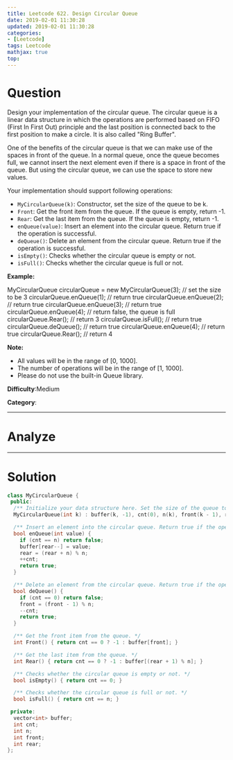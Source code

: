 ```yaml
---
title: Leetcode 622. Design Circular Queue
date: 2019-02-01 11:30:28
updated: 2019-02-01 11:30:28
categories: 
- [Leetcode]
tags: Leetcode
mathjax: true
top:
---
```


# Question

Design your implementation of the circular queue. The circular queue is a linear data structure in which the operations are performed based on FIFO (First In First Out) principle and the last position is connected back to the first position to make a circle. It is also called "Ring Buffer".

One of the benefits of the circular queue is that we can make use of the spaces in front of the queue. In a normal queue, once the queue becomes full, we cannot insert the next element even if there is a space in front of the queue. But using the circular queue, we can use the space to store new values.

Your implementation should support following operations:

- `MyCircularQueue(k)`: Constructor, set the size of the queue to be k.
- `Front`: Get the front item from the queue. If the queue is empty, return -1.
- `Rear`: Get the last item from the queue. If the queue is empty, return -1.
- `enQueue(value)`: Insert an element into the circular queue. Return true if the operation is successful.
- `deQueue()`: Delete an element from the circular queue. Return true if the operation is successful.
- `isEmpty()`: Checks whether the circular queue is empty or not.
- `isFull()`: Checks whether the circular queue is full or not.

**Example:**

MyCircularQueue circularQueue = new MyCircularQueue(3); // set the size to be 3
circularQueue.enQueue(1);  // return true
circularQueue.enQueue(2);  // return true
circularQueue.enQueue(3);  // return true
circularQueue.enQueue(4);  // return false, the queue is full
circularQueue.Rear();  // return 3
circularQueue.isFull();  // return true
circularQueue.deQueue();  // return true
circularQueue.enQueue(4);  // return true
circularQueue.Rear();  // return 4

**Note:**

- All values will be in the range of [0, 1000].
- The number of operations will be in the range of [1, 1000].
- Please do not use the built-in Queue library.

**Difficulty**:Medium

**Category**:

<!-- more -->

------------

# Analyze

------------

# Solution

```cpp
class MyCircularQueue {
 public:
  /** Initialize your data structure here. Set the size of the queue to be k. */
  MyCircularQueue(int k) : buffer(k, -1), cnt(0), n(k), front(k - 1), rear(k - 1) {}

  /** Insert an element into the circular queue. Return true if the operation is successful. */
  bool enQueue(int value) {
    if (cnt == n) return false;
    buffer[rear--] = value;
    rear = (rear + n) % n;
    ++cnt;
    return true;
  }

  /** Delete an element from the circular queue. Return true if the operation is successful. */
  bool deQueue() {
    if (cnt == 0) return false;
    front = (front - 1) % n;
    --cnt;
    return true;
  }

  /** Get the front item from the queue. */
  int Front() { return cnt == 0 ? -1 : buffer[front]; }

  /** Get the last item from the queue. */
  int Rear() { return cnt == 0 ? -1 : buffer[(rear + 1) % n]; }

  /** Checks whether the circular queue is empty or not. */
  bool isEmpty() { return cnt == 0; }

  /** Checks whether the circular queue is full or not. */
  bool isFull() { return cnt == n; }

 private:
  vector<int> buffer;
  int cnt;
  int n;
  int front;
  int rear;
};
```